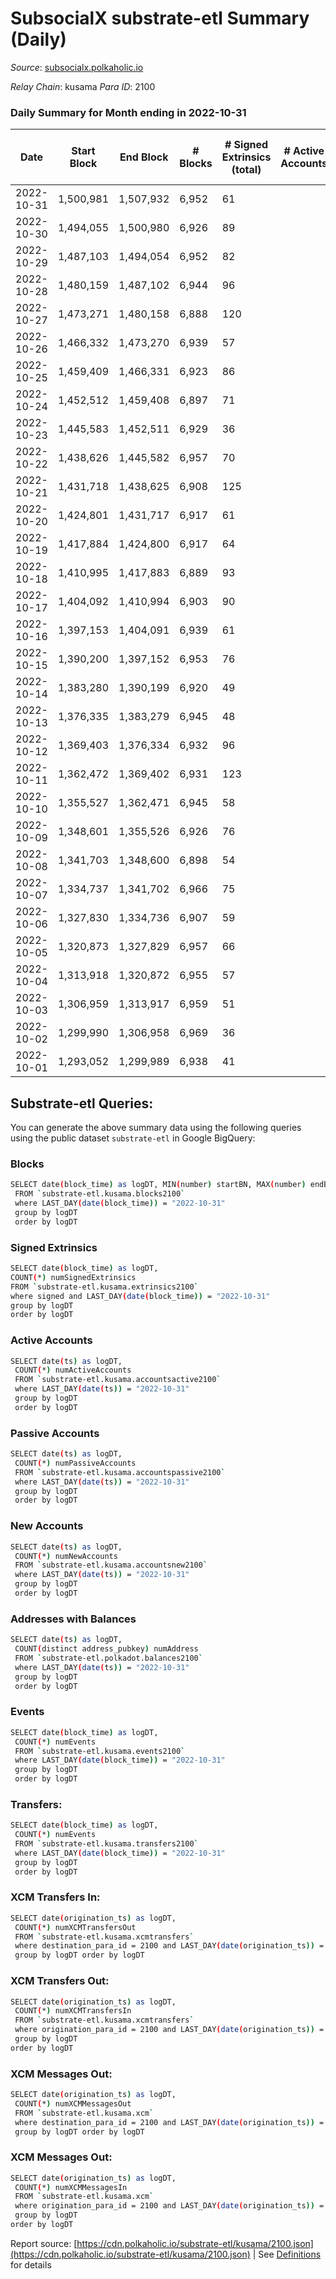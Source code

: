 # SubsocialX substrate-etl Summary (Daily)

_Source_: [subsocialx.polkaholic.io](https://subsocialx.polkaholic.io)

*Relay Chain*: kusama
*Para ID*: 2100



### Daily Summary for Month ending in 2022-10-31


| Date | Start Block | End Block | # Blocks | # Signed Extrinsics (total) | # Active Accounts | # Passive | # New | # Addresses with Balances | # Events | # Transfers | # XCM Transfers In | # XCM Transfers Out | # XCM In | # XCM Out | Issues | 
| ---- | ----------- | --------- | -------- | --------------------------- | ----------------- | --------- | ----- | ------------------------- | -------- | ----------- | ------------------ | ------------------- | -------- | --------- | ------ |
| 2022-10-31 | 1,500,981 | 1,507,932 | 6,952 | 61 |  |  |  | 33,976 | 14,060 |   |   |   |  |  |  |
| 2022-10-30 | 1,494,055 | 1,500,980 | 6,926 | 89 |  |  |  |  | 14,066 |   |   |   |  |  |  |
| 2022-10-29 | 1,487,103 | 1,494,054 | 6,952 | 82 |  |  |  |  | 14,130 |   |   |   |  |  |  |
| 2022-10-28 | 1,480,159 | 1,487,102 | 6,944 | 96 |  |  |  |  | 14,122 |   |   |   |  |  |  |
| 2022-10-27 | 1,473,271 | 1,480,158 | 6,888 | 120 |  |  |  |  | 14,066 |   |   |   |  |  |  |
| 2022-10-26 | 1,466,332 | 1,473,270 | 6,939 | 57 |  |  |  |  | 14,021 |   |   |   |  |  |  |
| 2022-10-25 | 1,459,409 | 1,466,331 | 6,923 | 86 |  |  |  |  | 14,048 |   |   |   |  |  |  |
| 2022-10-24 | 1,452,512 | 1,459,408 | 6,897 | 71 |  |  |  |  | 13,965 |   |   |   |  |  |  |
| 2022-10-23 | 1,445,583 | 1,452,511 | 6,929 | 36 |  |  |  |  | 13,944 |   |   |   |  |  |  |
| 2022-10-22 | 1,438,626 | 1,445,582 | 6,957 | 70 |  |  |  |  | 14,097 |   |   |   |  |  |  |
| 2022-10-21 | 1,431,718 | 1,438,625 | 6,908 | 125 |  |  |  |  | 14,100 |   |   |   |  |  |  |
| 2022-10-20 | 1,424,801 | 1,431,717 | 6,917 | 61 |  |  |  |  | 13,992 |   |   |   |  |  |  |
| 2022-10-19 | 1,417,884 | 1,424,800 | 6,917 | 64 |  |  |  |  | 14,023 |   |   |   |  |  |  |
| 2022-10-18 | 1,410,995 | 1,417,883 | 6,889 | 93 |  |  |  |  | 14,044 |   |   |   |  |  |  |
| 2022-10-17 | 1,404,092 | 1,410,994 | 6,903 | 90 |  |  |  |  | 14,032 |   |   |   |  |  |  |
| 2022-10-16 | 1,397,153 | 1,404,091 | 6,939 | 61 |  |  |  |  | 14,041 |   |   |   |  |  |  |
| 2022-10-15 | 1,390,200 | 1,397,152 | 6,953 | 76 |  |  |  |  | 14,108 | 2  |   |   |  |  |  |
| 2022-10-14 | 1,383,280 | 1,390,199 | 6,920 | 49 |  |  |  |  | 13,978 |   |   |   |  |  |  |
| 2022-10-13 | 1,376,335 | 1,383,279 | 6,945 | 48 |  |  |  |  | 14,009 |   |   |   |  |  |  |
| 2022-10-12 | 1,369,403 | 1,376,334 | 6,932 | 96 |  |  |  |  | 14,092 |   |   |   |  |  |  |
| 2022-10-11 | 1,362,472 | 1,369,402 | 6,931 | 123 |  |  |  |  | 14,164 |   |   |   |  |  |  |
| 2022-10-10 | 1,355,527 | 1,362,471 | 6,945 | 58 |  |  |  |  | 14,033 |   |   |   |  |  |  |
| 2022-10-09 | 1,348,601 | 1,355,526 | 6,926 | 76 |  |  |  |  | 14,050 |   |   |   |  |  |  |
| 2022-10-08 | 1,341,703 | 1,348,600 | 6,898 | 54 |  |  |  |  | 13,934 |   |   |   |  |  |  |
| 2022-10-07 | 1,334,737 | 1,341,702 | 6,966 | 75 |  |  |  |  | 14,118 |   |   |   |  |  |  |
| 2022-10-06 | 1,327,830 | 1,334,736 | 6,907 | 59 |  |  |  |  | 13,970 |   |   |   |  |  |  |
| 2022-10-05 | 1,320,873 | 1,327,829 | 6,957 | 66 |  |  |  |  | 14,075 |   |   |   |  |  |  |
| 2022-10-04 | 1,313,918 | 1,320,872 | 6,955 | 57 |  |  |  |  | 14,054 |   |   |   |  |  |  |
| 2022-10-03 | 1,306,959 | 1,313,917 | 6,959 | 51 |  |  |  |  | 14,037 |   |   |   |  |  |  |
| 2022-10-02 | 1,299,990 | 1,306,958 | 6,969 | 36 |  |  |  |  | 14,026 |   |   |   |  |  |  |
| 2022-10-01 | 1,293,052 | 1,299,989 | 6,938 | 41 |  |  |  |  | 13,973 |   |   |   |  |  |  |

## Substrate-etl Queries:
You can generate the above summary data using the following queries using the public dataset `substrate-etl` in Google BigQuery:

### Blocks
```bash
SELECT date(block_time) as logDT, MIN(number) startBN, MAX(number) endBN, COUNT(*) numBlocks 
 FROM `substrate-etl.kusama.blocks2100`  
 where LAST_DAY(date(block_time)) = "2022-10-31" 
 group by logDT 
 order by logDT
```

### Signed Extrinsics
```bash
SELECT date(block_time) as logDT, 
COUNT(*) numSignedExtrinsics 
FROM `substrate-etl.kusama.extrinsics2100`  
where signed and LAST_DAY(date(block_time)) = "2022-10-31" 
group by logDT 
order by logDT
```

### Active Accounts
```bash
SELECT date(ts) as logDT, 
 COUNT(*) numActiveAccounts 
 FROM `substrate-etl.kusama.accountsactive2100` 
 where LAST_DAY(date(ts)) = "2022-10-31" 
 group by logDT 
 order by logDT
```

### Passive Accounts
```bash
SELECT date(ts) as logDT, 
 COUNT(*) numPassiveAccounts 
 FROM `substrate-etl.kusama.accountspassive2100` 
 where LAST_DAY(date(ts)) = "2022-10-31" 
 group by logDT 
 order by logDT
```

### New Accounts
```bash
SELECT date(ts) as logDT, 
 COUNT(*) numNewAccounts 
 FROM `substrate-etl.kusama.accountsnew2100` 
 where LAST_DAY(date(ts)) = "2022-10-31" 
 group by logDT
 order by logDT
```

### Addresses with Balances
```bash
SELECT date(ts) as logDT,
 COUNT(distinct address_pubkey) numAddress 
 FROM `substrate-etl.polkadot.balances2100` 
 where LAST_DAY(date(ts)) = "2022-10-31" 
 group by logDT 
 order by logDT
```

### Events
```bash
SELECT date(block_time) as logDT, 
 COUNT(*) numEvents 
 FROM `substrate-etl.kusama.events2100` 
 where LAST_DAY(date(block_time)) = "2022-10-31" 
 group by logDT 
 order by logDT
```

### Transfers:
```bash
SELECT date(block_time) as logDT, 
 COUNT(*) numEvents 
 FROM `substrate-etl.kusama.transfers2100` 
 where LAST_DAY(date(block_time)) = "2022-10-31" 
 group by logDT 
 order by logDT
```

### XCM Transfers In:
```bash
SELECT date(origination_ts) as logDT, 
 COUNT(*) numXCMTransfersOut 
 FROM `substrate-etl.kusama.xcmtransfers` 
 where destination_para_id = 2100 and LAST_DAY(date(origination_ts)) = "2022-10-31" 
 group by logDT order by logDT
```

### XCM Transfers Out:
```bash
SELECT date(origination_ts) as logDT, 
 COUNT(*) numXCMTransfersIn 
 FROM `substrate-etl.kusama.xcmtransfers` 
 where origination_para_id = 2100 and LAST_DAY(date(origination_ts)) = "2022-10-31" 
 group by logDT 
order by logDT
```

### XCM Messages Out:
```bash
SELECT date(origination_ts) as logDT, 
 COUNT(*) numXCMMessagesOut 
 FROM `substrate-etl.kusama.xcm` 
 where destination_para_id = 2100 and LAST_DAY(date(origination_ts)) = "2022-10-31" 
 group by logDT order by logDT
```

### XCM Messages Out:
```bash
SELECT date(origination_ts) as logDT, 
 COUNT(*) numXCMMessagesIn 
 FROM `substrate-etl.kusama.xcm` 
 where origination_para_id = 2100 and LAST_DAY(date(origination_ts)) = "2022-10-31" 
 group by logDT 
order by logDT
```


Report source: [https://cdn.polkaholic.io/substrate-etl/kusama/2100.json](https://cdn.polkaholic.io/substrate-etl/kusama/2100.json) | See [Definitions](/DEFINITIONS.md) for details
